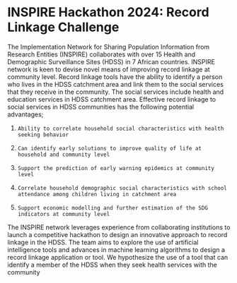  # INSPIRE Hackathon 2024: Record Linkage Challenge



The Implementation Network for Sharing Population Information from Research Entities (INSPIRE) collaborates with over 15 Health and Demographic Surveillance Sites (HDSS) in 7 African countries. INSPIRE network is keen to devise novel means of improving record linkage at community level. Record linkage tools have the ability to identify a person who lives in the HDSS catchment area and link them to the social services that they receive in the community. The social services include health and education services in HDSS catchment area.  Effective record linkage to social services in HDSS communities has the following potential advantages;

1.     Ability to correlate household social characteristics with health seeking behavior

2.     Can identify early solutions to improve quality of life at household and community level

3.     Support the prediction of early warning epidemics at community level

4.     Correlate household demographic social characteristics with school attendance among children living in catchment area

5.     Support economic modelling and further estimation of the SDG indicators at community level

The INSPIRE network leverages experience from collaborating institutions to launch a competitive hackathon to design an innovative approach to record linkage in the HDSS. The team aims to explore the use of artificial intelligence tools and advances in machine learning algorithms to design a record linkage application or tool. We hypothesize the use of a tool that can identify a member of the HDSS when they seek health services with the community
